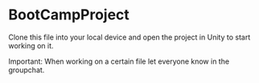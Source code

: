 # BootCampProject

Clone this file into your local device and open the project in Unity to start working on it.

Important: When working on a certain file let everyone know in the groupchat.
